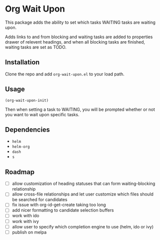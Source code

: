 # Org Wait Upon

This package adds the ability to set which tasks WAITING tasks are waiting upon.

Adds links to and from blocking and waiting tasks are added to properties drawer of relevent headings, and when all blocking tasks are finished, waiting tasks are set as TODO.

## Installation

Clone the repo and add `org-wait-upon.el` to your load path.

## Usage

`(org-wait-upon-init)`

Then when setting a task to WAITING, you will be prompted whether or not you want to wait upon specific tasks.

## Dependencies

- `helm`
- `helm-org`
- `dash`
- `s`

## Roadmap

- [ ] allow customization of heading statuses that can form waiting-blocking relationship
- [ ] allow cross-file relationships and let user customize which files should be searched for candidates
- [ ] fix issue with org-id-get-create taking too long
- [ ] add nicer formatting to candidate selection buffers
- [ ] work with ido
- [ ] work with ivy
- [ ] allow user to specify which completion engine to use (helm, ido or ivy)
- [ ] publish on melpa
